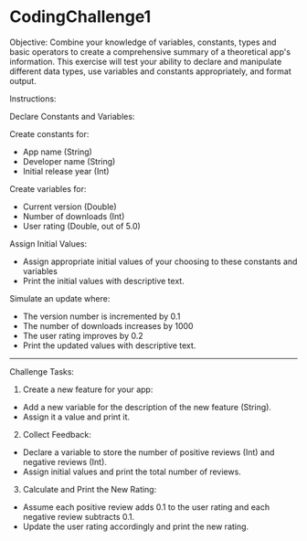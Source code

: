 # CodingChallenge1

Objective: Combine your knowledge of variables, constants, types and basic operators to create a comprehensive summary of a theoretical app's information. This exercise will test your ability to declare and manipulate different data types, use variables and constants appropriately, and format output.

Instructions:

Declare Constants and Variables:

Create constants for:
- App name (String)
- Developer name (String)
- Initial release year (Int)

Create variables for:
- Current version (Double)
- Number of downloads (Int)
- User rating (Double, out of 5.0)

Assign Initial Values:
- Assign appropriate initial values of your choosing to these constants and variables
- Print the initial values with descriptive text.

Simulate an update where:
- The version number is incremented by 0.1
- The number of downloads increases by 1000
- The user rating improves by 0.2
- Print the updated values with descriptive text.

---------------------
Challenge Tasks:

1) Create a new feature for your app:
- Add a new variable for the description of the new feature (String).
- Assign it a value and print it.

2) Collect Feedback:
- Declare a variable to store the number of positive reviews (Int) and negative reviews (Int).
- Assign initial values and print the total number of reviews.

3) Calculate and Print the New Rating:
- Assume each positive review adds 0.1 to the user rating and each negative review subtracts 0.1.
- Update the user rating accordingly and print the new rating.
